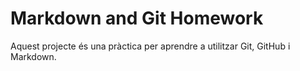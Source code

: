 # Markdown and Git Homework

Aquest projecte és una pràctica per aprendre a utilitzar Git, GitHub i Markdown.
